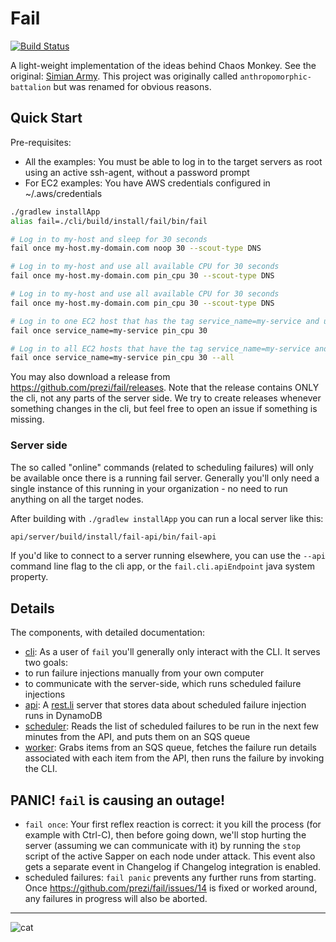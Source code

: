 # Fail

[![Build Status](https://travis-ci.org/prezi/fail.svg?branch=master)](https://travis-ci.org/prezi/fail)

A light-weight implementation of the ideas behind Chaos Monkey. See the original: [Simian Army](https://github.com/Netflix/SimianArmy). This project was originally called `anthropomorphic-battalion` but was renamed for obvious reasons.

## Quick Start

Pre-requisites:

 * All the examples: You must be able to log in to the target servers as root using an active ssh-agent, without a password prompt
 * For EC2 examples: You have AWS credentials configured in ~/.aws/credentials

```sh
./gradlew installApp
alias fail=./cli/build/install/fail/bin/fail

# Log in to my-host and sleep for 30 seconds
fail once my-host.my-domain.com noop 30 --scout-type DNS  

# Log in to my-host and use all available CPU for 30 seconds
fail once my-host.my-domain.com pin_cpu 30 --scout-type DNS  

# Log in to my-host and use all available CPU for 30 seconds
fail once my-host.my-domain.com pin_cpu 30 --scout-type DNS  

# Log in to one EC2 host that has the tag service_name=my-service and use all available CPU for 30 seconds
fail once service_name=my-service pin_cpu 30  

# Log in to all EC2 hosts that have the tag service_name=my-service and use all available CPU for 30 seconds
fail once service_name=my-service pin_cpu 30 --all 
```

You may also download a release from https://github.com/prezi/fail/releases. Note that the release contains
ONLY the cli, not any parts of the server side. We try to create releases whenever something changes in the cli, but
feel free to open an issue if something is missing.

### Server side

The so called "online" commands (related to scheduling failures) will only be available once there is a running fail server.
Generally you'll only need a single instance of this running in your organization - no need to run anything on all the target nodes.

After building with `./gradlew installApp` you can run a local server like this:

```sh
api/server/build/install/fail-api/bin/fail-api
```

If you'd like to connect to a server running elsewhere, you can use the `--api` command line flag to the cli app, or the `fail.cli.apiEndpoint` java system property.

## Details

The components, with detailed documentation:

* [cli](cli): As a user of `fail` you'll generally only interact with the CLI. It serves two goals:
 * to run failure injections manually from your own computer
 * to communicate with the server-side, which runs scheduled failure injections
* [api](api): A [rest.li](http://rest.li/) server that stores data about scheduled failure injection runs in DynamoDB
* [scheduler](scheduler): Reads the list of scheduled failures to be run in the next few minutes from the API, and puts them on an SQS queue
* [worker](worker): Grabs items from an SQS queue, fetches the failure run details associated with each item from the API, then runs
  the failure by invoking the CLI.

## PANIC! `fail` is causing an outage!

* `fail once`: Your first reflex reaction is correct: it you kill the process (for example with Ctrl-C), then before going down, we'll
  stop hurting the server (assuming we can communicate with it) by running the `stop` script of the active Sapper on
  each node under attack. This event also gets a separate event in Changelog if Changelog integration is enabled.
* scheduled failures: `fail panic` prevents any further runs from starting. Once https://github.com/prezi/fail/issues/14
  is fixed or worked around, any failures in progress will also be aborted.


------------
![cat](https://i.chzbgr.com/maxW500/3576064768/h35FCCB8D/)
